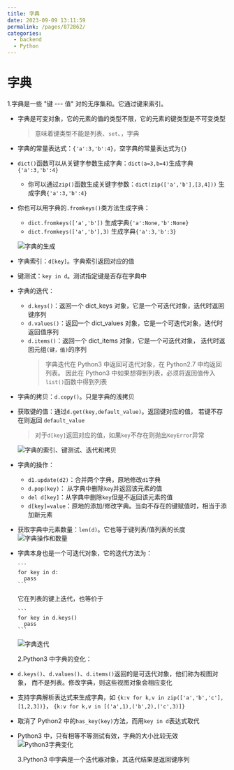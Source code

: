 ```yaml
---
title: 字典
date: 2023-09-09 13:11:59
permalink: /pages/872862/
categories:
  - backend
  - Python
---
```

# 字典

1.字典是一些 "键 --- 值" 对的无序集和。它通过键来索引。

- 字典是可变对象，它的元素的值的类型不限，它的元素的键类型是不可变类型

  > 意味着键类型不能是列表、`set`、，字典

- 字典的常量表达式：`{'a':3,'b':4}`，空字典的常量表达式为`{}`
- `dict()`函数可以从关键字参数生成字典：`dict(a=3,b=4)`生成字典`{'a':3,'b':4}`
  - 你可以通过`zip()`函数生成关键字参数：`dict(zip(['a','b'],[3,4]))`
    生成字典`{'a':3,'b':4}`
- 你也可以用字典的`.fromkeys()`类方法生成字典：

  - `dict.fromkeys(['a','b'])` 生成字典`{'a':None,'b':None}`
  - `dict.fromkeys(['a','b'],3)` 生成字典`{'a':3,'b':3}`

  ![字典的生成](/img/python/python_8_1.JPG)

- 字典索引：`d[key]`。字典索引返回对应的值
- 键测试：`key in d`。测试指定键是否存在字典中
- 字典的迭代：
  - `d.keys()`：返回一个 dict_keys 对象，它是一个可迭代对象，迭代时返回键序列
  - `d.values()`：返回一个 dict_values 对象，它是一个可迭代对象，迭代时返回值序列
  - `d.items()`：返回一个 dict_items 对象，它是一个可迭代对象，
    迭代时返回元组`(键，值)`的序列
    > 字典迭代在 Python3 中返回可迭代对象，在 Python2.7 中均返回列表。
    > 因此在 Python3 中如果想得到列表，必须将返回值传入`list()`函数中得到列表
- 字典的拷贝：`d.copy()`。只是字典的浅拷贝
- 获取键的值：通过`d.get(key,default_value)`。返回键对应的值， 若键不存在则返回
  `default_value`

  > 对于`d[key]`返回对应的值，如果`key`不存在则抛出`KeyError`异常

  ![字典的索引、键测试、迭代和拷贝](/img/python/python_8_2.JPG)

- 字典的操作：
  - `d1.update(d2)`：合并两个字典，原地修改`d1`字典
  - `d.pop(key)`： 从字典中删除`key`并返回该元素的值
  - `del d[key]`：从字典中删除`key`但是不返回该元素的值
  - `d[key]=value`：原地的添加/修改字典。当向不存在的键赋值时，相当于添加新元素
- 获取字典中元素数量：`len(d)`。它也等于键列表/值列表的长度  
  ![字典操作和数量](/img/python/python_8_3.JPG)
- 字典本身也是一个可迭代对象，它的迭代方法为：

      ```
      for key in d:
        pass
      ```

  它在列表的键上迭代，也等价于

      ```
      for key in d.keys()
        pass
      ```

  ![字典迭代](/img/python/python_8_4.JPG)

  2.Python3 中字典的变化：

- `d.keys()`、`d.values()`、`d.items()`返回的是可迭代对象，他们称为视图对象，
  而不是列表。修改字典，则这些视图对象会相应变化
- 支持字典解析表达式来生成字典，如 `{k:v for k,v in zip(['a','b','c'],[1,2,3])}`，
  `{k:v for k,v in [('a',1),('b',2),('c',3)]}`
- 取消了 Python2 中的`has_key(key)`方法，而用`key in d`表达式取代
- Python3 中，只有相等不等测试有效，字典的大小比较无效  
  ![Python3字典变化](/img/python/python_8_5.JPG)

  3.Python3 中字典是一个迭代器对象，其迭代结果是返回键序列
